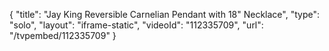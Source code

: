{
    "title": "Jay King Reversible Carnelian Pendant with 18\" Necklace",
    "type": "solo",
    "layout": "iframe-static",
    "videoId": "112335709",
    "url": "\/tvpembed\/112335709"
}